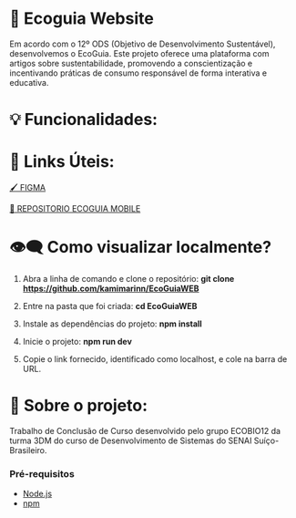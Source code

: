 # 🌳 Ecoguia Website 
Em acordo com o 12º ODS (Objetivo de Desenvolvimento Sustentável), desenvolvemos o EcoGuia. Este projeto oferece uma plataforma com artigos sobre sustentabilidade, promovendo a conscientização e incentivando práticas de consumo responsável de forma interativa e educativa.

# 💡 Funcionalidades:

# 🔗 Links Úteis:
 <a href="https://www.figma.com/design/g6fvHnC4mVXiQc28NnTuPr/ECOGUIA?node-id=12-2&m=dev&t=037P6U9rhg3XCo6O-1">🖌️ FIGMA</a> 

 <a href="https://github.com/Giovanna-Sant/EcoGuiaMOB.git">📱 REPOSITORIO ECOGUIA MOBILE</a> 


#  👁️‍🗨️ Como visualizar localmente?
1. Abra a linha de comando e clone o repositório: **git clone https://github.com/kamimarinn/EcoGuiaWEB**

2. Entre na pasta que foi criada: **cd EcoGuiaWEB**

3. Instale as dependências do projeto: **npm install**

4. Inicie o projeto: **npm run dev**

5. Copie o link fornecido, identificado como localhost, e cole na barra de URL.

# 📄 Sobre o projeto:

Trabalho de Conclusão de Curso desenvolvido pelo grupo ECOBIO12 da turma 3DM do curso de Desenvolvimento de Sistemas do SENAI Suíço-Brasileiro.

### Pré-requisitos

- [Node.js](https://nodejs.org/) 
- [npm](https://www.npmjs.com/)
